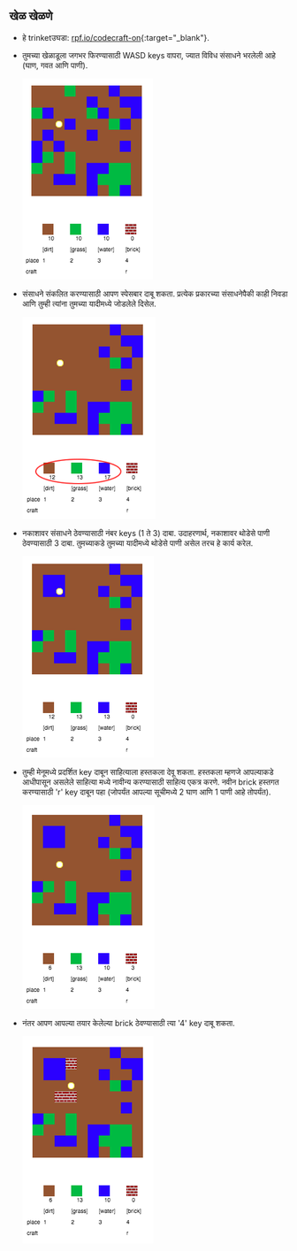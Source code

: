 ## खेळ खेळणे

+ हे trinketउघडा: [rpf.io/codecraft-on](https://rpf.io/codecraft-on){:target="_blank"}.

+ तुमच्या खेळाडूला जगभर फिरण्यासाठी WASD keys वापरा, ज्यात विविध संसाधने भरलेली आहे (घाण, गवत आणि पाणी).
    
    ![screenshot](images/craft-move.png)

+ संसाधने संकलित करण्यासाठी आपण स्पेसबार दाबू शकता. प्रत्येक प्रकारच्या संसाधनेपैकी काही निवडा आणि तुम्ही त्यांना तुमच्या यादीमध्ये जोडलेले दिसेल.
    
    ![screenshot](images/craft-pickup.png)

+ नकाशावर संसाधने ठेवण्यासाठी नंबर keys (1 ते 3) दाबा. उदाहरणार्थ, नकाशावर थोडेसे पाणी ठेवण्यासाठी 3 दाबा. तुमच्याकडे तुमच्या यादीमध्ये थोडेसे पाणी असेल तरच हे कार्य करेल.
    
    ![screenshot](images/craft-place-water.png)

+ तुम्ही मेनूमध्ये प्रदर्शित key दाबून साहित्याला हस्तकला देवू शकता. हस्तकला म्हणजे आपल्याकडे आधीपासून असलेले साहित्या मध्ये नावीन्य करण्यासाठी साहित्य एकत्र करणे. नवीन brick हस्तगत करण्यासाठी 'r' key दाबून पहा (जोपर्यंत आपल्या सूचीमध्ये 2 घाण आणि 1 पाणी आहे तोपर्यंत).
    
    ![screenshot](images/craft-craft-brick.png)

+ नंतर आपण आपल्या तयार केलेल्या brick ठेवण्यासाठी त्या '4' key दाबू शकता.
    
    ![screenshot](images/craft-place-brick.png)
